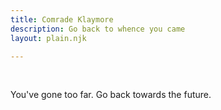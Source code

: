 ```yaml
---
title: Comrade Klaymore
description: Go back to whence you came
layout: plain.njk

---
```

<br />

  <p>You've gone too far. Go back towards the future.</p>
  </body>
  
  <script>
    window.location.replace("../01");
  </script>
  
</html>
